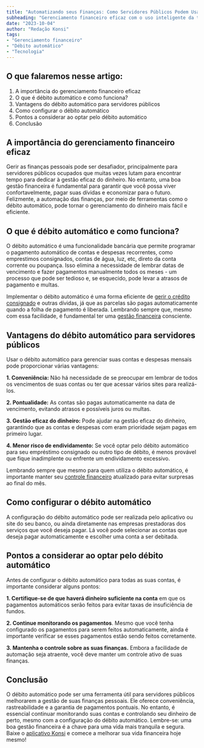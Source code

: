 ```yaml
---
title: "Automatizando seus Finanças: Como Servidores Públicos Podem Usar o Débito Automático para Gerenciar Melhor seu Dinheiro"
subheading: "Gerenciamento financeiro eficaz com o uso inteligente da tecnologia"
date: "2023-10-04"
author: "Redação Konsi"
tags:
- "Gerenciamento financeiro"
- "Débito automático"
- "Tecnologia"
---
```


## O que falaremos nesse artigo:
1. A importância do gerenciamento financeiro eficaz
2. O que é débito automático e como funciona?
3. Vantagens do débito automático para servidores públicos
4. Como configurar o débito automático
5. Pontos a considerar ao optar pelo débito automático
6. Conclusão

## A importância do gerenciamento financeiro eficaz

Gerir as finanças pessoais pode ser desafiador, principalmente para servidores públicos ocupados que muitas vezes lutam para encontrar tempo para dedicar à gestão eficaz do dinheiro. No entanto, uma boa gestão financeira é fundamental para garantir que você possa viver confortavelmente, pagar suas dívidas e economizar para o futuro. Felizmente, a automação das finanças, por meio de ferramentas como o débito automático, pode tornar o gerenciamento do dinheiro mais fácil e eficiente.

## O que é débito automático e como funciona?

O débito automático é uma funcionalidade bancária que permite programar o pagamento automático de contas e despesas recorrentes, como emprestimos consignados, contas de água, luz, etc, direto da conta corrente ou poupança. Isso elimina a necessidade de lembrar datas de vencimento e fazer pagamentos manualmente todos os meses - um processo que pode ser tedioso e, se esquecido, pode levar a atrasos de pagamento e multas.

Implementar o débito automático é uma forma eficiente de [gerir o crédito consignado](https://konsi.com.br/postagens/cuidados-ao-usar-o-crdito-consignado-prevenindo-o-superendividamento.md) e outras dívidas, já que as parcelas são pagas automaticamente quando a folha de pagamento é liberada. Lembrando sempre que, mesmo com essa facilidade, é fundamental ter uma [gestão financeira](https://konsi.com.br/postagens/gesto-de-dvidas-como-servidor-pblico-pode-evitar-o-superendividamento.md) consciente.

## Vantagens do débito automático para servidores públicos

Usar o débito automático para gerenciar suas contas e despesas mensais pode proporcionar várias vantagens:

**1. Conveniência:** Não há necessidade de se preocupar em lembrar de todos os vencimentos de suas contas ou ter que acessar vários sites para realizá-los.

**2. Pontualidade:** As contas são pagas automaticamente na data de vencimento, evitando atrasos e possíveis juros ou multas.

**3. Gestão eficaz do dinheiro:** Pode ajudar na gestão eficaz do dinheiro, garantindo que as contas e despesas com eram prioridade sejam pagas em primeiro lugar.

**4. Menor risco de endividamento:** Se você optar pelo débito automático para seu empréstimo consignado ou outro tipo de débito, é menos provável que fique inadimplente ou enfrente um endividamento excessivo.

Lembrando sempre que mesmo para quem utiliza o débito automático, é importante manter seu [controle financeiro](https://konsi.com.br/postagens/aplicativo-de-controle-financeiro-confira-otimas-opcoes.md) atualizado para evitar surpresas ao final do mês.

## Como configurar o débito automático

A configuração do débito automático pode ser realizada pelo aplicativo ou site do seu banco, ou ainda diretamente nas empresas prestadoras dos serviços que você deseja pagar. Lá você pode selecionar as contas que deseja pagar automaticamente e escolher uma conta a ser debitada.

## Pontos a considerar ao optar pelo débito automático

Antes de configurar o débito automático para todas as suas contas, é importante considerar alguns pontos:

**1. Certifique-se de que haverá dinheiro suficiente na conta** em que os pagamentos automáticos serão feitos para evitar taxas de insuficiência de fundos.

**2. Continue monitorando os pagamentos**. Mesmo que você tenha configurado os pagamentos para serem feitos automaticamente, ainda é importante verificar se esses pagamentos estão sendo feitos corretamente.

**3. Mantenha o controle sobre as suas finanças.** Embora a facilidade de automação seja atraente, você deve manter um controle ativo de suas finanças.

## Conclusão

O débito automático pode ser uma ferramenta útil para servidores públicos melhorarem a gestão de suas finanças pessoais. Ele oferece conveniência, rastreabilidade e a garantia de pagamentos pontuais. No entanto, é essencial continuar monitorando suas contas e controlando seu dinheiro de perto, mesmo com a configuração do débito automático. Lembre-se: uma boa gestão financeira é a chave para uma vida mais tranquila e segura. Baixe o [aplicativo Konsi](https://konsi.com.br/download) e comece a melhorar sua vida financeira hoje mesmo!